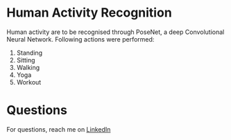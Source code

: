 # Human Activity Recognition

Human activity are to be recognised through PoseNet, a deep Convolutional Neural Network. Following actions were performed:

1. Standing
2. Sitting
3. Walking
4. Yoga
5. Workout

# Questions
For questions, reach me on <a href="https://linkedin.com/in/MadhuPIoT">LinkedIn</a>

